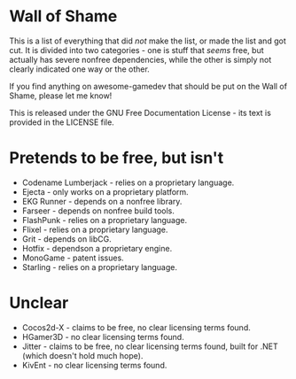 # Wall of Shame #

This is a list of everything that did *not* make the list, or made the list and got cut. It is divided into two categories - one is stuff that *seems* free, but actually has severe nonfree dependencies, while the other is simply not clearly indicated one way or the other.

If you find anything on awesome-gamedev that should be put on the Wall of Shame, please let me know!

This is released under the GNU Free Documentation License - its text is provided in the LICENSE file.

Pretends to be free, but isn't
==============================

* Codename Lumberjack - relies on a proprietary language.
* Ejecta - only works on a proprietary platform.
* EKG Runner - depends on a nonfree library.
* Farseer - depends on nonfree build tools.
* FlashPunk - relies on a proprietary language.
* Flixel - relies on a proprietary language.
* Grit - depends on libCG.
* Hotfix - dependson a proprietary engine.
* MonoGame - patent issues.
* Starling - relies on a proprietary language.

Unclear
=======

* Cocos2d-X - claims to be free, no clear licensing terms found.
* HGamer3D - no clear licensing terms found.
* Jitter - claims to be free, no clear licensing terms found, built for .NET (which doesn't hold much hope).
* KivEnt - no clear licensing terms found.

